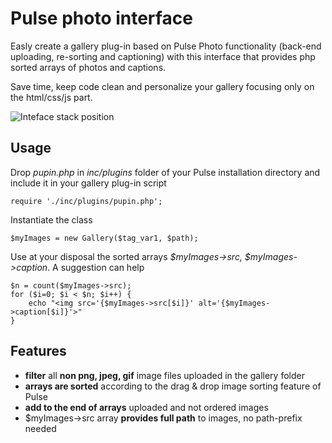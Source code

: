 # Pulse photo interface
Easly create a gallery plug-in based on Pulse Photo functionality (back-end uploading, re-sorting and captioning) with this interface that provides php sorted arrays of photos and captions.

Save time, keep code clean and personalize your gallery focusing only on the html/css/js part.

![Inteface stack position](http://tarqez.github.io/pulse-photo-interface/pgi.jpg)
## Usage
Drop _pupin.php_ in _inc/plugins_ folder of your Pulse installation directory and include it in your gallery plug-in script

    require './inc/plugins/pupin.php';  

Instantiate the class

    $myImages = new Gallery($tag_var1, $path);

Use at your disposal the sorted arrays _$myImages->src, $myImages->caption_. A suggestion can help

    $n = count($myImages->src);
    for ($i=0; $i < $n; $i++) {
        echo "<img src='{$myImages->src[$i]}' alt='{$myImages->caption[$i]}'>"
    }
## Features
* __filter__ all __non png, jpeg, gif__ image files uploaded in the gallery folder
* __arrays are sorted__ according to the drag & drop image sorting feature of Pulse
* __add to the end of arrays__ uploaded and not ordered images
* $myImages->src array __provides full path__ to images, no path-prefix needed
